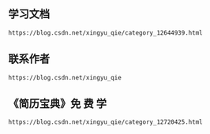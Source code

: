 ## 学习文档

```
https://blog.csdn.net/xingyu_qie/category_12644939.html
```

## 联系作者

```
https://blog.csdn.net/xingyu_qie
```

## 《简历宝典》免 费 学

```
https://blog.csdn.net/xingyu_qie/category_12720425.html
```
